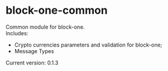 block-one-common
=============

Common module for block-one.  
Includes:  
* Crypto currencies parameters and validation for block-one;  
* Message Types  


Current version: 0.1.3
